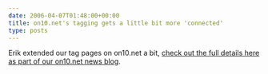 ```yaml
---
date: 2006-04-07T01:48:00+00:00
title: on10.net's tagging gets a little bit more 'connected'
type: posts
---
```

Erik extended our tag pages on on10.net a bit, [check out the full details here as part of our on10.net news blog](https://on10.net/Blogs/News/2013/).
